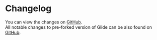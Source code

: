 # Changelog

You can view the changes on [GitHub](https://github.com/adamale/glide/commits/master).  
All notable changes to pre-forked version of Glide can be also found on [GitHub](https://github.com/thephpleague/glide/releases).
